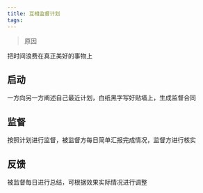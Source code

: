 ```yaml
---
title: 互相监督计划
tags:
---
```

> 原因
	
把时间浪费在真正美好的事物上

## 	启动

一方向另一方阐述自己最近计划，白纸黑字写好贴墙上，生成监督合同

## 监督

按照计划进行监督，被监督方每日简单汇报完成情况，监督方进行核实

## 反馈

被监督每日进行总结，可根据效果实际情况进行调整

